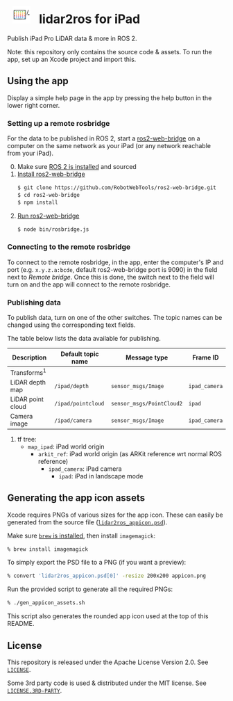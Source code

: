 # &nbsp; [![lidar2ros app icon](./app-icon/lidar2ros_appicon_rounded_readme.png)](./app-icon/lidar2ros_appicon.psd) &nbsp; lidar2ros for iPad

Publish iPad Pro LiDAR data & more in ROS 2.

Note: this repository only contains the source code & assets.
To run the app, set up an Xcode project and import this.

<!-- TODO link to app on the App Store once it's published -->

<!-- TODO add screenshot/demo -->

## Using the app

Display a simple help page in the app by pressing the help button in the lower right corner.

### Setting up a remote rosbridge

For the data to be published in ROS 2, start a [ros2-web-bridge](https://github.com/RobotWebTools/ros2-web-bridge) on a computer on the same network as your iPad (or any network reachable from your iPad).

0. Make sure [ROS 2 is installed](https://index.ros.org/doc/ros2/Installation/) and sourced
1. [Install ros2-web-bridge](https://github.com/RobotWebTools/ros2-web-bridge#install)
    ```sh
    $ git clone https://github.com/RobotWebTools/ros2-web-bridge.git
    $ cd ros2-web-bridge
    $ npm install
    ```
1. [Run ros2-web-bridge](https://github.com/RobotWebTools/ros2-web-bridge#run-examples)
    ```sh
    $ node bin/rosbridge.js
    ```

### Connecting to the remote rosbridge

To connect to the remote rosbridge, in the app, enter the computer's IP and port (e.g. `x.y.z.a:bcde`, default ros2-web-bridge port is 9090) in the field next to *Remote bridge*.
Once this is done, the switch next to the field will turn on and the app will connect to the remote rosbridge.

### Publishing data

To publish data, turn on one of the other switches.
The topic names can be changed using the corresponding text fields.

The table below lists the data available for publishing.

| Description            | Default topic name | Message type              | Frame ID      |
|------------------------|--------------------|---------------------------|---------------|
| Transforms<sup>1</sup> |                    |                           |               |
| LiDAR depth map        | `/ipad/depth`      | `sensor_msgs/Image`       | `ipad_camera` |
| LiDAR point cloud      | `/ipad/pointcloud` | `sensor_msgs/PointCloud2` | `ipad`        |
| Camera image           | `/ipad/camera`     | `sensor_msgs/Image`       | `ipad_camera` |

1. tf tree:
    *  `map_ipad`: iPad world origin
        * `arkit_ref`: iPad world origin (as ARKit reference wrt normal ROS reference)
            * `ipad_camera`: iPad camera
                * `ipad`: iPad in landscape mode

## Generating the app icon assets

Xcode requires PNGs of various sizes for the app icon.
These can easily be generated from the source file ([`lidar2ros_appicon.psd`](./app-icon/lidar2ros_appicon.psd)).

Make sure [`brew` is installed](https://brew.sh), then install `imagemagick`:

```zsh
% brew install imagemagick
```

To simply export the PSD file to a PNG (if you want a preview):

```zsh
% convert 'lidar2ros_appicon.psd[0]' -resize 200x200 appicon.png
```

Run the provided script to generate all the required PNGs:

```zsh
% ./gen_appicon_assets.sh
```

This script also generates the rounded app icon used at the top of this README.

## License

This repository is released under the Apache License Version 2.0.
See [`LICENSE`](./LICENSE).

Some 3rd party code is used & distributed under the MIT license.
See [`LICENSE.3RD-PARTY`](./LICENSE.3RD-PARTY).

